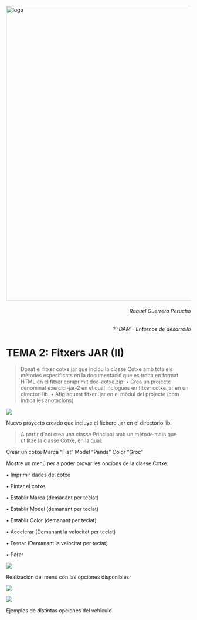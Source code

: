 <img src=https://portal.edu.gva.es/iesmarcoszaragoza/wp-content/uploads/sites/256/2021/04/cabecera-k-fondocolores2-nologos-cdc.png alt="logo" width="800"/>

<h6 style="text-align: right"> <em> Raquel Guerrero Perucho </em> </h6> 
<h6 style="text-align: right"> <em> 1º DAM - Entornos de desarrollo </em> </h6> 

# TEMA 2: Fitxers JAR (II)
 >Donat el fitxer cotxe.jar que inclou la classe Cotxe amb tots els mètodes especificats en la documentació que es troba en format HTML en el fitxer comprimit doc-cotxe.zip:
• Crea un projecte denominat exercici-jar-2 en el qual inclogues en fitxer cotxe.jar en un directori lib.
• Afig aquest fitxer .jar en el mòdul del projecte (com indica les anotacions)


![](file:./Captura1.png)

Nuevo proyecto creado que incluye el fichero .jar en el directorio lib.


>A partir d'ací crea una classe Principal amb un mètode main que utilitze la classe Cotxe, en la qual:

Crear un cotxe Marca “Fiat” Model “Panda” Color “Groc”

Mostre un menú per a poder provar les opcions de la classe Cotxe:

• Imprimir dades del cotxe

• Pintar el cotxe

• Establir Marca (demanant per teclat)

• Establir Model (demanant per teclat)

• Establir Color (demanant per teclat)

• Accelerar (Demanant la velocitat per teclat)

• Frenar (Demanant la velocitat per teclat)

• Parar

![](file:./Captura2.png)

Realización del menú con las opciones disponibles

![](file:./Captura3.png)

![](file:./Captura4.png)

Ejemplos de distintas opciones del vehiculo 



